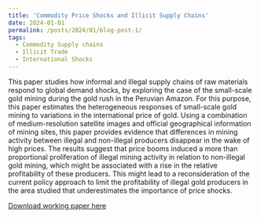 ```yaml
---
title: 'Commodity Price Shocks and Illicit Supply Chains'
date: 2024-01-01
permalink: /posts/2024/01/blog-post-1/
tags:
  - Commodity Supply chains
  - Illicit Trade
  - International Shocks
---
```


This paper studies how informal and illegal supply chains of raw materials respond to global demand shocks, by exploring the case of the small-scale gold mining during the gold rush in the Peruvian Amazon. For this purpose, this paper estimates the heterogeneous responses of small-scale gold mining to variations in the international price of gold. Using a combination of medium-resolution satellite images and official geographical information of mining sites, this paper provides evidence that differences in mining activity between illegal and non-illegal producers disappear in the wake of high prices. The results suggest that price booms induced a more than proportional proliferation of illegal mining activity in relation to non-illegal gold mining, which might be associated with a rise in the relative profitability of these producers. This might lead to a reconsideration of the current policy approach to limit the profitability of illegal gold producers in the area studied that underestimates the importance of price shocks.

[Download working paper here](https://juandanielsotodiaz.github.io/site/files/SVB_updatedJune_2024.pdf)


